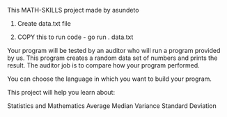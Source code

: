 This MATH-SKILLS project made by asundeto

1) Create data.txt file

2) COPY this to run code - go run . data.txt

Your program will be tested by an auditor who will run a program provided by us. This program creates a random data set of numbers and prints the result. The auditor job is to compare how your program performed.

You can choose the language in which you want to build your program.

This project will help you learn about:

Statistics and Mathematics
Average
Median
Variance
Standard Deviation
